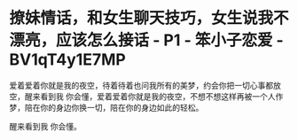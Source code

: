 # 撩妹情话，和女生聊天技巧，女生说我不漂亮，应该怎么接话 - P1 - 笨小子恋爱 - BV1qT4y1E7MP

爱着爱着你就是我的夜空，待着待着也问我所有的美梦，约会你把一切心事都放空，醒来看到我 你会懂，爱着爱着你就是我的夜空，不想不想这样再被一个人作梦，陪在你的身边你换一切，陪在你的身边如此的轻松。

醒来看到我 你会懂。